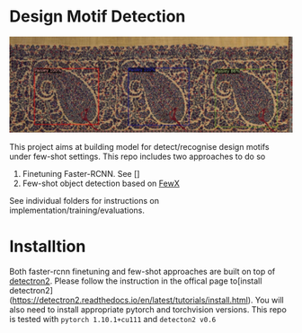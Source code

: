   # Design Motif Detection
<div  align="center">
<img  src="paisleys.png"/>
</div>
  

This project aims at building model for detect/recognise design motifs under few-shot settings. This repo includes two approaches to do so
 

1. Finetuning Faster-RCNN. See []
2. Few-shot object detection based on [FewX](https://github.com/fanq15/FewX)

See individual folders  for instructions on implementation/training/evaluations.

# Installtion

Both faster-rcnn finetuning and few-shot approaches are built on top of [detectron2](https://github.com/facebookresearch/detectron2). Please follow the instruction in the offical page to[install detectron2] (https://detectron2.readthedocs.io/en/latest/tutorials/install.html).
You will also need to install appropriate pytorch and torchvision versions.
This repo is tested with `pytorch 1.10.1+cu111` and `detecton2 v0.6`

